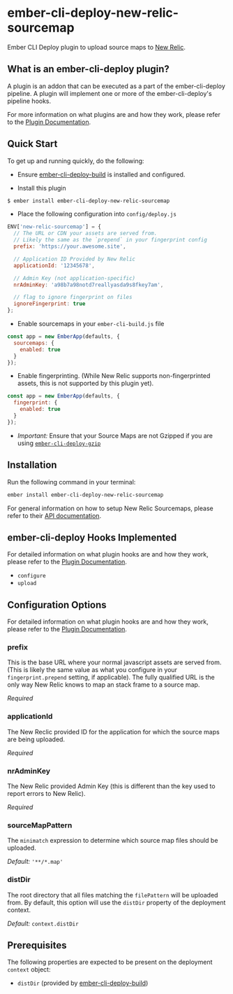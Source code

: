 # ember-cli-deploy-new-relic-sourcemap
Ember CLI Deploy plugin to upload source maps to [New Relic](https://newrelic.com).

## What is an ember-cli-deploy plugin?
A plugin is an addon that can be executed as a part of the ember-cli-deploy pipeline. A plugin will implement one or more of the ember-cli-deploy's pipeline hooks.

For more information on what plugins are and how they work, please refer to the [Plugin Documentation](http://ember-cli.github.io/ember-cli-deploy/plugins).

## Quick Start
To get up and running quickly, do the following:

- Ensure [ember-cli-deploy-build](https://github.com/zapnito/ember-cli-deploy-build) is installed and configured.

- Install this plugin

```bash
$ ember install ember-cli-deploy-new-relic-sourcemap
```

- Place the following configuration into `config/deploy.js`

```js
ENV['new-relic-sourcemap'] = {
  // The URL or CDN your assets are served from.
  // Likely the same as the `prepend` in your fingerprint config
  prefix: 'https://your.awesome.site',

  // Application ID Provided by New Relic
  applicationId: '12345678',

  // Admin Key (not application-specific)
  nrAdminKey: 'a98b7a98notd7reallyasda9s8fkey7am',

  // flag to ignore fingerprint on files
  ignoreFingerprint: true
};
```

- Enable sourcemaps in your `ember-cli-build.js` file

```js
const app = new EmberApp(defaults, {
  sourcemaps: {
    enabled: true
  }
});
```

- Enable fingerprinting. (While New Relic supports non-fingerprinted assets, this is not supported by this plugin yet).

```js
const app = new EmberApp(defaults, {
  fingerprint: {
    enabled: true
  }
});
```

- _Important:_ Ensure that your Source Maps are not Gzipped if you are using [`ember-cli-deploy-gzip`](https://github.com/ember-cli-deploy/ember-cli-deploy-gzip)


## Installation
Run the following command in your terminal:

```bash
ember install ember-cli-deploy-new-relic-sourcemap
```

For general information on how to setup New Relic Sourcemaps, please refer to their [API documentation](https://docs.newrelic.com/docs/browser/new-relic-browser/browser-pro-features/push-source-maps-api).

## ember-cli-deploy Hooks Implemented

For detailed information on what plugin hooks are and how they work, please refer to the [Plugin Documentation](http://ember-cli.github.io/ember-cli-deploy/plugins).

- `configure`
- `upload`

## Configuration Options

For detailed information on what plugin hooks are and how they work, please refer to the [Plugin Documentation](http://ember-cli.github.io/ember-cli-deploy/plugins).

### prefix

This is the base URL where your normal javascript assets are served from. (This is likely the same value as what you configure in your `fingerprint.prepend` setting, if applicable). The fully qualified URL is the only way New Relic knows to map an stack frame to a source map.

*Required*

### applicationId

The New Reclic provided ID for the application for which the source maps are being uploaded.

*Required*

### nrAdminKey

The New Relic provided Admin Key (this is different than the key used to report errors to New Relic).

*Required*

### sourceMapPattern

The `minimatch` expression to determine which source map files should be uploaded.

*Default:* `'**/*.map'`

### distDir

The root directory that all files matching the `filePattern` will be uploaded from. By default, this option will use the `distDir` property of the deployment context.

*Default:* `context.distDir`


## Prerequisites

The following properties are expected to be present on the deployment `context` object:

- `distDir` (provided by [ember-cli-deploy-build](https://github.com/zapnito/ember-cli-deploy-build))
